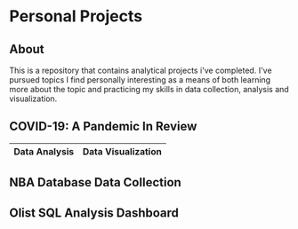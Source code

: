 # Personal Projects

## About
This is a repository that contains analytical projects i've completed. I've pursued topics I find personally interesting as a means of both learning more about the topic and practicing my skills in data collection, analysis and visualization. 

## COVID-19: A Pandemic In Review
| Data Analysis | Data Visualization |
| :---: | :---: | 
## NBA Database Data Collection

## Olist SQL Analysis Dashboard

